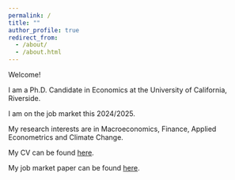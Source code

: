 ```yaml
---
permalink: /
title: ""
author_profile: true
redirect_from: 
  - /about/
  - /about.html
---
```


Welcome!

I am a Ph.D. Candidate in Economics at the University of California, Riverside.

I am on the job market this 2024/2025.

My research interests are in Macroeconomics, Finance, Applied Econometrics and Climate Change.

My CV can be found [here](https://murilo-silva.com/files/cv_murilo_silva.pdf).

My job market paper can be found [here](https://murilo-silva.com/files/climate-disaster-risk-and-stock-returns.pdf).
